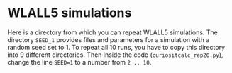 # WLALL5 simulations

Here is a directory from which you can repeat WLALL5 simulations. The directory `SEED_1` provides files and parameters for a simulation with a random seed set to 1. To repeat all 10 runs, you have to copy this directory into 9 different directories. Then inside the code (`curiositcalc_rep20.py`), change the line `SEED=1` to a number from `2 .. 10`. 
